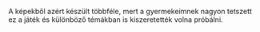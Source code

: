 A képekből azért készült többféle, mert a gyermekeimnek nagyon tetszett ez a játék és különböző témákban is kiszeretették volna próbálni.
